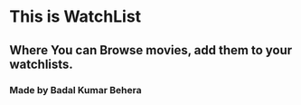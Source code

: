 # This is WatchList

## Where You can Browse movies, add them to your watchlists.

### Made by Badal Kumar Behera
